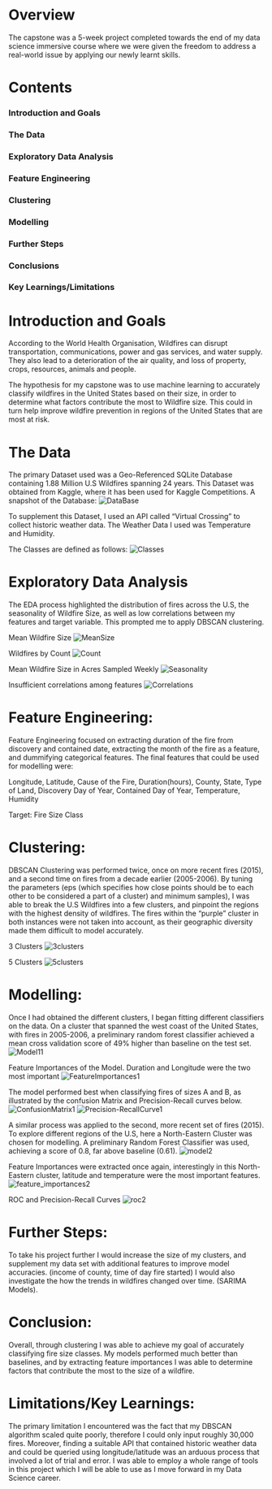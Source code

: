 # Overview
The capstone was a 5-week project completed towards the end of my data science immersive course where we were given the freedom to address a real-world issue by applying our newly learnt skills.
# Contents
### Introduction and Goals
### The Data
### Exploratory Data Analysis
### Feature Engineering
### Clustering
### Modelling
### Further Steps
### Conclusions
### Key Learnings/Limitations

# Introduction and Goals

According to the World Health Organisation, Wildfires can disrupt transportation, communications, power and gas services, and water supply. They also lead to a deterioration of the air quality, and loss of property, crops, resources, animals and people.

The hypothesis for my capstone was to use machine learning to accurately classify wildfires in the United States based on their size, in order to determine what factors contribute the most to Wildfire size. This could in turn help improve wildfire prevention in regions of the United States that are most at risk. 

# The Data
The primary Dataset used was a Geo-Referenced SQLite Database containing 1.88 Million U.S Wildfires spanning 24 years. This Dataset was obtained from Kaggle, where it has been used for Kaggle Competitions. 
A snapshot of the Database:
![DataBase](/visuals/database.png)

To supplement this Dataset, I used an API called “Virtual Crossing” to collect historic weather data. The Weather Data I used was Temperature and Humidity.



The Classes are defined as follows:
![Classes](/visuals/fire_classes.png)


# Exploratory Data Analysis
The EDA process highlighted the distribution of fires across the U.S, the seasonality of Wildfire Size, as well as low correlations between my features and target variable. This prompted me to apply DBSCAN clustering.


Mean Wildfire Size
![MeanSize](/visuals/mean_size.png)


Wildfires by Count
![Count](/visuals/count.png)


Mean Wildfire Size in Acres Sampled Weekly
![Seasonality](/visuals/seasonality.png)


Insufficient correlations among features
![Correlations](/visuals/correlations.png)

# Feature Engineering:

Feature Engineering focused on extracting duration of the fire from discovery and contained date, extracting the month of the fire as a feature, and dummifying categorical features. The final features that could be used for modelling were:

Longitude, Latitude, Cause of the Fire,
Duration(hours), County, State, Type of Land, Discovery Day of
Year, Contained Day of Year, Temperature, Humidity

Target: Fire Size Class

# Clustering:
DBSCAN Clustering was performed twice, once on more recent fires (2015), and a second time on fires from a decade earlier (2005-2006). By tuning the parameters (eps (which specifies how close points should be to each other to be considered a part of a cluster) and minimum samples), I was able to break the U.S Wildfires into a few clusters, and pinpoint the regions with the highest density of wildfires. The fires within the “purple” cluster in both instances were not taken into account, as their geographic diversity made them difficult to model accurately.

3 Clusters
![3clusters](/visuals/3clusters.png)

5 Clusters
![5clusters](/visuals/5clusters.png)


# Modelling:
Once I had obtained the different clusters, I began fitting different classifiers on the data. On a cluster that spanned the west coast of the United States, with fires in 2005-2006, a preliminary random forest classifier achieved a mean cross validation score of 49% higher than baseline on the test set.
![Model11](/visuals/model1.png)

Feature Importances of the Model. Duration and Longitude were the two most important
![FeatureImportances1](/visuals/feature_importance1.png)

The model performed best when classifying fires of sizes A and B, as illustrated by the confusion Matrix and Precision-Recall curves below.
![ConfusionMatrix1](/visuals/confusion_matrix1.png)
![Precision-RecallCurve1](/visuals/precision_recall1.png)

A similar process was applied to the second, more recent set of fires (2015). To explore different regions of the U.S, here a North-Eastern Cluster was chosen for modelling. A preliminary Random Forest Classifier was used, achieving a score of 0.8, far above baseline (0.61).
![model2](/visuals/model2.png)

Feature Importances were extracted once again, interestingly in this North-Eastern cluster, latitude and temperature were the most important features.
![feature_importances2](/visuals/feature_impoerances2.png)



ROC and Precision-Recall Curves
![roc2](/visuals/roc2.png)


# Further Steps:

To take his project further I would increase the size of my clusters, and supplement my data set with additional features to improve model accuracies. (income of county, time of day fire started) I would also investigate the how the trends in wildfires changed over time. (SARIMA Models).

# Conclusion:
Overall, through clustering I was able to achieve my goal of accurately classifying fire size classes. My models performed much better than baselines, and by extracting feature importances I was able to determine factors that contribute the most to the size of a wildfire.

# Limitations/Key Learnings:
The primary limitation I encountered was the fact that my DBSCAN algorithm scaled quite poorly, therefore I could only input roughly 30,000 fires. Moreover, finding a suitable API that contained historic weather data and could be queried using longitude/latitude was an arduous process that involved a lot of trial and error. I was able to employ a whole range of tools in this project which I will be able to use as I move forward in my Data Science career.
